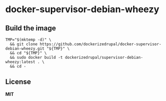 # docker-supervisor-debian-wheezy

## Build the image

    TMP="$(mktemp -d)" \
      && git clone https://github.com/dockerizedrupal/docker-supervisor-debian-wheezy.git "${TMP}" \
      && cd "${TMP}" \
      && sudo docker build -t dockerizedrupal/supervisor-debian-wheezy:latest . \
      && cd -

## License

**MIT**
